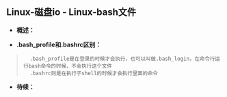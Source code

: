 ## Linux-磁盘io - Linux-bash文件
- **概述：**
>
>
>
>
>
>
>

- **.bash_profile和.bashrc区别：**
>       .bash_profile是在登录的时候才会执行，也可以叫做.bash_login，在命令行运行bash命令的时候，不会执行这个文件
>       .bashrc则是在执行子shell的时候才会执行里面的命令
>
>
>
>
>
>
>
>
>
>

- **待续：**
>
>
>
>
>
>
>
>
>
>
>
>
>
>
>
>
>
>
>
>
>
>
>
>
>
